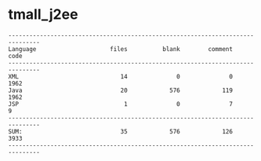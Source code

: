# tmall_j2ee
    -------------------------------------------------------------------------------
    Language                     files          blank        comment           code
    -------------------------------------------------------------------------------
    XML                             14              0              0           1962
    Java                            20            576            119           1962
    JSP                              1              0              7              9
    -------------------------------------------------------------------------------
    SUM:                            35            576            126           3933
    -------------------------------------------------------------------------------
